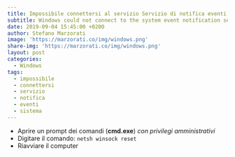 ```yaml
---
title: Impossibile connettersi al servizio Servizio di notifica eventi di sistema
subtitle: Windows could not connect to the system event notification service
date: 2019-09-04 15:45:00 +0200
author: Stefano Marzorati
image: 'https://marzorati.co/img/windows.png'
share-img: 'https://marzorati.co/img/windows.png'
layout: post
categories:
  - Windows
tags:
  - impossibile
  - connettersi
  - servizio
  - notifica
  - eventi
  - sistema
---
```

- Aprire un prompt dei comandi (**cmd.exe**) *con privilegi amministrativi*   
- Digitare il comando: <code>netsh winsock reset</code>   
- Riavviare il computer
